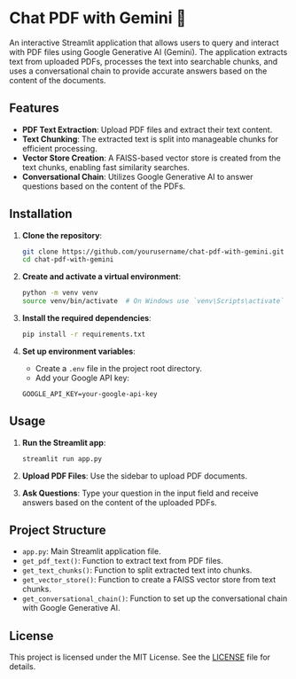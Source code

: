 # Chat PDF with Gemini 💁

An interactive Streamlit application that allows users to query and interact with PDF files using Google Generative AI (Gemini). The application extracts text from uploaded PDFs, processes the text into searchable chunks, and uses a conversational chain to provide accurate answers based on the content of the documents.

## Features

- **PDF Text Extraction**: Upload PDF files and extract their text content.
- **Text Chunking**: The extracted text is split into manageable chunks for efficient processing.
- **Vector Store Creation**: A FAISS-based vector store is created from the text chunks, enabling fast similarity searches.
- **Conversational Chain**: Utilizes Google Generative AI to answer questions based on the content of the PDFs.

## Installation

1. **Clone the repository**:
    ```bash
    git clone https://github.com/yourusername/chat-pdf-with-gemini.git
    cd chat-pdf-with-gemini
    ```

2. **Create and activate a virtual environment**:
    ```bash
    python -m venv venv
    source venv/bin/activate  # On Windows use `venv\Scripts\activate`
    ```

3. **Install the required dependencies**:
    ```bash
    pip install -r requirements.txt
    ```

4. **Set up environment variables**:
    - Create a `.env` file in the project root directory.
    - Add your Google API key:
    ```plaintext
    GOOGLE_API_KEY=your-google-api-key
    ```

## Usage

1. **Run the Streamlit app**:
    ```bash
    streamlit run app.py
    ```

2. **Upload PDF Files**: Use the sidebar to upload PDF documents.

3. **Ask Questions**: Type your question in the input field and receive answers based on the content of the uploaded PDFs.

## Project Structure

- `app.py`: Main Streamlit application file.
- `get_pdf_text()`: Function to extract text from PDF files.
- `get_text_chunks()`: Function to split extracted text into chunks.
- `get_vector_store()`: Function to create a FAISS vector store from text chunks.
- `get_conversational_chain()`: Function to set up the conversational chain with Google Generative AI.

## License

This project is licensed under the MIT License. See the [LICENSE](LICENSE) file for details.
